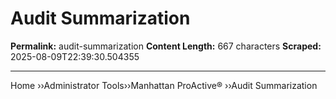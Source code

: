 # Audit Summarization

**Permalink:** audit-summarization
**Content Length:** 667 characters
**Scraped:** 2025-08-09T22:39:30.504355

---

Home &rsaquo;&rsaquo;Administrator Tools&rsaquo;&rsaquo;Manhattan ProActive® ››Audit Summarization